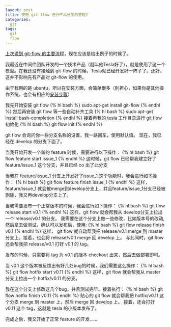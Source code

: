 ```yaml
---
layout: post
title: 使用 git flow 进行产品分支的管理2
categories:
  git
tags:
  git
  flow
---
```


[上次说到 git-flow 的主要流程][git flow 1]，现在应该是给出例子的时候了。

我最近在中间件团队开发的一个技术产品（就叫他Tesla好了），就是使用了这一个模型。在我还没有接触到 git-flow 的时候，Tesla就已经开发好一阵子了。还好，这并不影响先有产品对 git-flow 的使用。

由于我用的是 ubuntu，所以在安装方面，会简单很多（别担心，如果你是其他操作系统，也会有相应的[安装步骤][git-flow install]）

我先开始安装 git flow
{% hl bash %}
sudo apt-get install git-flow
{% endhl %}
然后再安装 git flow 等一些自动补齐工具
{% hl bash %}
sudo apt-get install bash-completion
{% endhl %}
接着再我的 tesla 工作目录进行 git flow 初始化
{% hl bash %}
git flow init
{% endhl %}

git flow 会询问你一些分支名称的设置，我一路回车，使用默认值。
现在，我已经在 develop 的分支下面了。

当我开始开发一个新的 feature 时候，需要进行以下操作：
{% hl bash %}
git flow feature start issue_1
{% endhl %}
这时候，git flow 已经帮我建立好了 feature/issue_1 这个分支，并且已经 co 出了此分支

当我在 feature/issue_1 分支上开发好了issue_1 这个功能时，我会进行如下操作：
{% hl bash %}
git flow feature finish issue_1
{% endhl %}
这样， feature/issue_1 就会被merge到develop分支上，并且feature/issue_1分支已经被删除，我又再develop分支上了。

当我需要发布一个正常版本的时候，我会进行如下操作：
{% hl bash %}
git flow release start v0.1
{% endhl %}
这样，git flow 就会帮我从 develop分支上拉出一个 release/v0.1 的分支。
我需要在这个分支上做一些修改，比如版本号的改动,然后拿去做测试，确认可以发布后，使用:
{% hl bash %}
git flow release finish v0.1
{% endhl %}
这样， git flow 就自动帮我把 release/v0.1 merge 到 master 分支上，接着，也会将 release/v0.1 merge 回 develop 上。
与此同时，git flow 还会帮我把 release/v0.1 打好 v0.1 的 tag。

发布的时候，只需要将 tag 为 v0.1 的版本 checkout 出来，然后去做部署即可。

当 v0.1 这个版本被反馈出有好几处bug的时候，我们需要这么操作：
{% hl bash %}
git flow hotfix start v0.11
{% endhl %}
这样，git flow 就会帮我从 master 分支上拉出一个 hotfix/v0.11 的分支。

我在这个分支上修改这几个bug，并且测试完毕。接着执行：
{% hl bash %}
git flow hotfix finish v0.11
{% endhl %}
贴心的 git flow 就会帮我把 hotfix/v0.11 这个分支 merge 到 master 上，然后 merge 回 develop 上。
接着，还会打好 v0.11 这个 tag，这就是 tesla 的小版本发布了。

完成之后，我又开始了正常 feature 的开发……



[git flow 1]:http://www.zavakid.com/2013/08/04/git_flow/
[git-flow install]:https://github.com/nvie/gitflow/wiki/Installation
